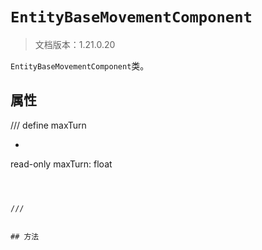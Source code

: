 # `EntityBaseMovementComponent`

> 文档版本：1.21.0.20

`EntityBaseMovementComponent`类。

## 属性

/// define
maxTurn

- ```js
read-only maxTurn: float
```



///


## 方法
